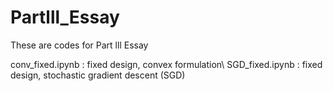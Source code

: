# Partlll_Essay
These are codes for Part lll Essay

conv_fixed.ipynb : fixed design, convex formulation\\
SGD_fixed.ipynb  : fixed design, stochastic gradient descent (SGD)

